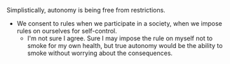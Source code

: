 Simplistically, autonomy is being free from restrictions.

 - We consent to rules when we participate in a society, when we impose rules on ourselves for self-control.
   * I'm not sure I agree. Sure I may impose the rule on myself not to smoke for my own health, but true autonomy would be the ability to smoke without worrying about the consequences.
